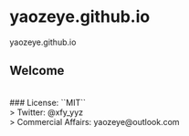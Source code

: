 # yaozeye.github.io
yaozeye.github.io
## Welcome
<br />
### License: ``MIT``
<br />
> Twitter: @xfy_yyz
<br />
> Commercial Affairs: yaozeye@outlook.com
